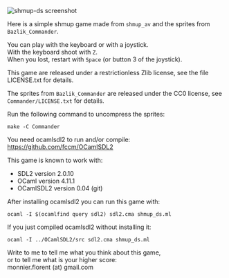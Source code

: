 ![shmup-ds screenshot](
https://opengameart.org/sites/default/files/deep-space-ships-screenshot.01.png)

Here is a simple shmup game made from `shmup_av` and
the sprites from `Bazlik_Commander`.

You can play with the keyboard or with a joystick.  
With the keyboard shoot with `Z`.  
When you lost, restart with `Space` (or button 3 of the joystick).  

This game are released under a restrictionless Zlib license,
see the file LICENSE.txt for details.

The sprites from `Bazlik_Commander` are released under the CC0
license, see `Commander/LICENSE.txt` for details.

Run the following command to uncompress the sprites:
```
make -C Commander
```

You need ocamlsdl2 to run and/or compile:  
https://github.com/fccm/OCamlSDL2

This game is known to work with:
- SDL2 version 2.0.10
- OCaml version 4.11.1
- OCamlSDL2 version 0.04 (git)

After installing ocamlsdl2 you can run this game with:
```
ocaml -I $(ocamlfind query sdl2) sdl2.cma shmup_ds.ml
```

If you just compiled ocamlsdl2 without installing it:
```
ocaml -I ../OCamlSDL2/src sdl2.cma shmup_ds.ml
```

Write to me to tell me what you think about this game,  
or to tell me what is your higher score:  
monnier.florent (at) gmail.com

